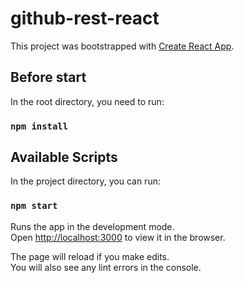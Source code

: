 # github-rest-react

This project was bootstrapped with [Create React App](https://github.com/facebook/create-react-app).

## Before start

In the root directory, you need to run:

### `npm install`

## Available Scripts

In the project directory, you can run:

### `npm start`

Runs the app in the development mode.<br>
Open [http://localhost:3000](http://localhost:3000) to view it in the browser.

The page will reload if you make edits.<br>
You will also see any lint errors in the console.
